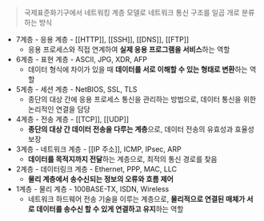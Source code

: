 > 국제표준화기구에서 네트워킹 계층 모델로 네트워크 통신 구조를 일곱 개로 분류하는 방식

- 7계층 - 응용 계층 - [[HTTP]], [[SSH]], [[DNS]], [[FTP]]
	- 응용 프로세스와 직접 연계하여 **실제 응용 프로그램을 서비스**하는 역할
- 6계층 - 표현 계층 - ASCII, JPG, XDR, AFP
	- 데이터 형식에 차이가 있을 때 **데이터를 서로 이해할 수 있는 형태로 변환**하는 역할
- 5계층 - 세션 계층 - NetBIOS, SSL, TLS 
	- 종단의 대상 간에 응용 프로세스 통신을 관리하는 방법으로, 데이터 통신을 위한 논리적인 연결을 담당
- 4계층 - 전송 계층 - [[TCP]], [[UDP]] 
	- **종단의 대상 간 데이터 전송을 다루는 계층**으로, 데이터 전송의 유효성과 효율성 보장
- 3계층 - 네트워크 계층 - [[IP 주소]], ICMP, IPsec, ARP 
	-  **데이터를 목적지까지 전달**하는 계층으로, 최적의 통신 경로를 찾음
- 2계층 - 데이터링크 계층 - Ethernet, PPP, MAC, LLC
	- **물리 계층에서 송수신되는 정보의 오류와 흐름 제어**
- 1계층 - 물리 계층 - 100BASE-TX, ISDN, Wireless
	- 네트워크 하드웨어 전송 기술을 이루는 계층으로, **물리적으로 연결된 매체가 서로 데이터를 송수신 할 수 있게 연결하고 유지**하는 역할


